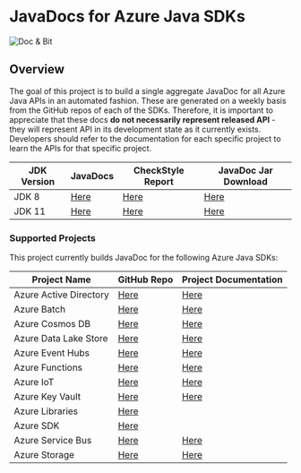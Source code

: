 # JavaDocs for Azure Java SDKs

![](https://i0.wp.com/jonathangiles.net/wp-content/uploads/2018/01/BIT_AND_MSFT_DOCS.png?zoom=2&resize=150%2C150 "Doc & Bit")

## Overview

The goal of this project is to build a single aggregate JavaDoc for all Azure Java APIs in an automated fashion. 
These are generated on a weekly basis from the GitHub repos of each of the SDKs. Therefore, it is important to appreciate
that these docs **do not necessarily represent released API** - they will represent API in its development state as it currently
exists. Developers should refer to the documentation for each specific project to learn the APIs for that specific project.

| JDK Version  | JavaDocs                                                                                          | CheckStyle Report                                                                 | JavaDoc Jar Download                                                                                 |
|--------------|---------------------------------------------------------------------------------------------------|-----------------------------------------------------------------------------------|------------------------------------------------------------------------------------------------------|
| JDK 8        | [Here](https://azurejavadocs.z5.web.core.windows.net/jdk8/api/index.html)                         | [Here](https://azurejavadocs.z5.web.core.windows.net/jdk8/checkstyle/index.html)  | [Here](https://azurejavadocs.z5.web.core.windows.net/jdk8/azure-javadocs-1.0.0-SNAPSHOT-javadoc.jar) |
| JDK 11       | [Here](https://azurejavadocs.z5.web.core.windows.net/jdk11/api/index.html?overview-summary.html)   | [Here](https://azurejavadocs.z5.web.core.windows.net/jdk11/checkstyle/index.html)  | [Here](https://azurejavadocs.z5.web.core.windows.net/jdk11/azure-javadocs-1.0.0-SNAPSHOT-javadoc.jar) |

### Supported Projects

This project currently builds JavaDoc for the following Azure Java SDKs:

| Project Name           | GitHub Repo                                                               | Project Documentation |
|------------------------|---------------------------------------------------------------------------|-----------------------|
| Azure Active Directory | [Here](https://github.com/AzureAD/azure-activedirectory-library-for-java) | [Here](https://docs.microsoft.com/azure/active-directory)
| Azure Batch            | [Here](https://github.com/Azure/azure-batch-sdk-for-java)                 | [Here](https://docs.microsoft.com/azure/batch/)
| Azure Cosmos DB        | [Here](https://github.com/Azure/azure-cosmosdb-java)                      | [Here](https://docs.microsoft.com/azure/cosmos-db)
| Azure Data Lake Store  | [Here](https://github.com/Azure/azure-data-lake-store-java)               | [Here](https://docs.microsoft.com/azure/storage/data-lake-storage/introduction)
| Azure Event Hubs       | [Here](https://github.com/Azure/azure-event-hubs-java)                    | [Here](https://docs.microsoft.com/azure/event-hubs)
| Azure Functions        | [Here](https://github.com/Azure/azure-functions-java-library)             | [Here](https://docs.microsoft.com/azure/functions)
| Azure IoT              | [Here](https://github.com/Azure/azure-iot-sdk-java)                       | [Here](https://docs.microsoft.com/azure/iot-fundamentals)
| Azure Key Vault        | [Here](https://github.com/Azure/azure-keyvault-java)                      | [Here](https://docs.microsoft.com/azure/key-vault/)
| Azure Libraries        | [Here](https://github.com/Azure/azure-libraries-for-java)                 | 
| Azure SDK              | [Here](https://github.com/Azure/azure-sdk-for-java)                       | 
| Azure Service Bus      | [Here](https://github.com/Azure/azure-service-bus-java)                   | [Here](https://docs.microsoft.com/azure/service-bus)
| Azure Storage          | [Here](https://github.com/Azure/azure-storage-java)                       | [Here](https://docs.microsoft.com/azure/storage)
